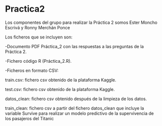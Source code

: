 # Practica2

Los componentes del grupo para realizar la Práctica 2 somos Ester Moncho Escrivá y Ronny Merchán Ponce

Los ficheros que se incluyen son:

-Documento PDF Práctica_2 con las respuestas a las preguntas de la Práctica 2. 

-Fichero código R (Práctica_2.R). 

-Ficheros en formato CSV:

  train.csv: fichero csv obtenido de la plataforma Kaggle.
  
  test.csv: fichero csv obtenido de la plataforma Kaggle.
  
  datos_clean: fichero csv obtenido después de la limpieza de los datos.
  
  train_clean: fichero csv a partir del fichero datos_clean que incluye la variable Survive para realizar un modelo predictivo de la supervivencia de los pasajeros del Titanic
